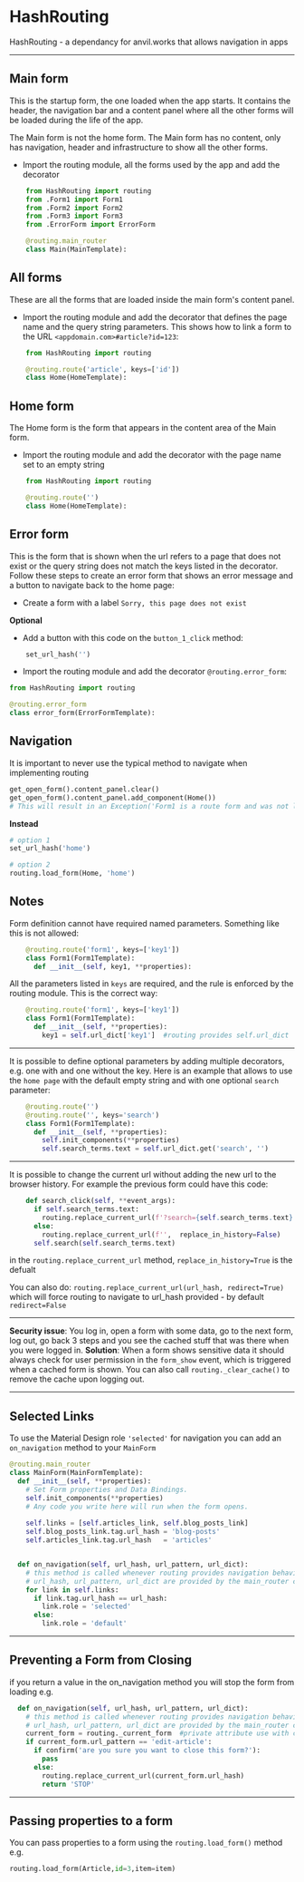 # HashRouting
HashRouting - a dependancy for anvil.works that allows navigation in apps


---

## Main form

This is the startup form, the one loaded when the app starts. It contains the header, the navigation bar and a content panel where all the other forms will be loaded during the life of the app.

The Main form is not the home form. The Main form has no content, only has navigation, header and infrastructure to show all the other forms.

- Import the routing module, all the forms used by the app and add the decorator

```python
    from HashRouting import routing
    from .Form1 import Form1
    from .Form2 import Form2
    from .Form3 import Form3
    from .ErrorForm import ErrorForm

    @routing.main_router
    class Main(MainTemplate):
```

## All forms

These are all the forms that are loaded inside the main form's content panel.

- Import the routing module and add the decorator that defines the page name and the query string parameters. This shows how to link a form to the URL `<appdomain.com>#article?id=123`:
```python
    from HashRouting import routing

    @routing.route('article', keys=['id'])
    class Home(HomeTemplate):
```

## Home form

The Home form is the form that appears in the content area of the Main form.

- Import the routing module and add the decorator with the page name set to an empty string
```python
    from HashRouting import routing

    @routing.route('')
    class Home(HomeTemplate):
```

## Error form

This is the form that is shown when the url refers to a page that does not exist or the query string does not match the keys listed in the decorator. 
Follow these steps to create an error form that shows an error message and a button to navigate back to the home page:

- Create a form with a label `Sorry, this page does not exist`

**Optional**
- Add a button with this code on the `button_1_click` method:

```python
    set_url_hash('')
```
- Import the routing module and add the decorator `@routing.error_form`:
```python
from HashRouting import routing

@routing.error_form
class error_form(ErrorFormTemplate):
```

## Navigation

It is important to never use the typical method to navigate when implementing routing
```python
get_open_form().content_panel.clear()
get_open_form().content_panel.add_component(Home())
# This will result in an Exception('Form1 is a route form and was not loaded from routing')
```

**Instead**
```python
# option 1
set_url_hash('home')

# option 2
routing.load_form(Home, 'home')
```


## Notes

Form definition cannot have required named parameters. Something like this is not allowed:
```python
    @routing.route('form1', keys=['key1'])
    class Form1(Form1Template):
      def __init__(self, key1, **properties):
```
All the parameters listed in `keys` are required, and the rule is enforced by the routing module.
This is the correct way:
```python
    @routing.route('form1', keys=['key1'])
    class Form1(Form1Template):
      def __init__(self, **properties):
        key1 = self.url_dict['key1']  #routing provides self.url_dict
```

---

It is possible to define optional parameters by adding multiple decorators, e.g. one with and one without the key. Here is an example that allows to use the `home page` with the default empty string and with one optional `search` parameter:
```python
    @routing.route('')
    @routing.route('', keys='search')
    class Form1(Form1Template):
      def __init__(self, **properties):
        self.init_components(**properties)
        self.search_terms.text = self.url_dict.get('search', '')
```

---

It is possible to change the current url without adding the new url to the browser history. For example the previous form could have this code:
```python
    def search_click(self, **event_args):
      if self.search_terms.text:
        routing.replace_current_url(f'?search={self.search_terms.text}', replace_in_history=False)
      else:
        routing.replace_current_url(f'',  replace_in_history=False)
      self.search(self.search_terms.text)
```

in the `routing.replace_current_url` method,  `replace_in_history=True` is the defualt

You can also do:
`routing.replace_current_url(url_hash, redirect=True)` which will force routing to navigate to url_hash provided - by default `redirect=False`

---

**Security issue**: You log in, open a form with some data, go to the next form, log out, go back 3 steps and you see the cached stuff that was there when you were logged in.
**Solution**: When a form shows sensitive data it should always check for user permission in the `form_show` event, which is triggered when a cached form is shown.
You can also call `routing._clear_cache()` to remove the cache upon logging out.

___

## Selected Links

To use the Material Design role `'selected'` for navigation you can add an `on_navigation` method to your `MainForm`

```python
@routing.main_router
class MainForm(MainFormTemplate):
  def __init__(self, **properties):
    # Set Form properties and Data Bindings.
    self.init_components(**properties)
    # Any code you write here will run when the form opens.
    
    self.links = [self.articles_link, self.blog_posts_link]
    self.blog_posts_link.tag.url_hash = 'blog-posts'
    self.articles_link.tag.url_hash   = 'articles'


  def on_navigation(self, url_hash, url_pattern, url_dict):
    # this method is called whenever routing provides navigation behaviour
    # url_hash, url_pattern, url_dict are provided by the main_router class decorator
    for link in self.links:
      if link.tag.url_hash == url_hash:
        link.role = 'selected'
      else:
        link.role = 'default'
```

___

## Preventing a Form from Closing

if you return a value in the on_navigation method you will stop the form from loading e.g.

```python
  def on_navigation(self, url_hash, url_pattern, url_dict):
    # this method is called whenever routing provides navigation behaviour
    # url_hash, url_pattern, url_dict are provided by the main_router class decorator
    current_form = routing._current_form  #private attribute use with care...
    if current_form.url_pattern == 'edit-article':
      if confirm('are you sure you want to close this form?'):
        pass
      else:
        routing.replace_current_url(current_form.url_hash)  
        return 'STOP'
```

___

## Passing properties to a form

You can pass properties to a form using the `routing.load_form()` method e.g.

```python
routing.load_form(Article,id=3,item=item)

```

